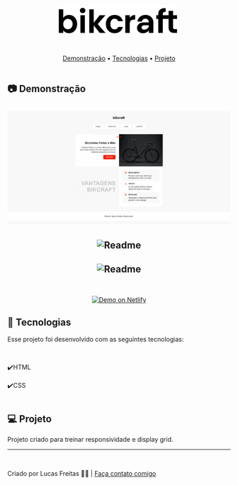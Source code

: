 <br>

<p align="center"><img align="center" src="./img/bikcraft.svg"> </p>

<br>

<p align="center">
    <a href="#demo"> Demonstração</a> •
    <a href="#tec"> Tecnologias</a> •
    <a href="#projeto"> Projeto</a> 
    <br> <br> 

<h2 id="demo"> 📷 Demonstração </h2>


<h2 align="center"> <img alt="Readme" title="Readme" src=./gif/1.gif> </h2>
<h2 align="center"> <img alt="Readme" title="Readme" src=./gif/2.gif> </h2>
<h2 align="center"> <img alt="Readme" title="Readme" src=./gif/3.gif> </h2>


<br>
<p align="center">
<a href="https://admiring-goldwasser-d290d0.netlify.app/">
<img alt="Demo on Netlify" src="https://res.cloudinary.com/lukemorales/image/upload/v1563043495/readme_logos/demo_on_netlify_bbuvjz.png" data-canonical-src="https://res.cloudinary.com/lukemorales/image/upload/v1563043495/readme_logos/demo_on_netlify_bbuvjz.png" style="max-width: 100%;">
</a></p>



<h2 id="tec"> 🚀 Tecnologias </h2>

<p> Esse projeto foi desenvolvido com as seguintes tecnologias: </p><br>

✔️HTML<br><br>
✔️CSS<br><br>



<h2 id="projeto"> 💻 Projeto </h2>

<p>Projeto criado para treinar responsividade e display grid.</p> 
<hr>
<br>
<p> Criado por Lucas Freitas 🖖🏽 | <a href="https://www.linkedin.com/in/lucasfreitas01/"> Faça contato comigo </a> <p> 
